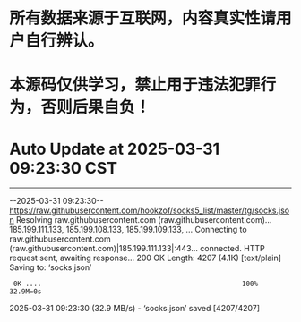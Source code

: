 # 所有数据来源于互联网，内容真实性请用户自行辨认。

# 本源码仅供学习，禁止用于违法犯罪行为，否则后果自负！

# Auto Update  at 2025-03-31 09:23:30 CST
------------------------------------------------
--2025-03-31 09:23:30--  https://raw.githubusercontent.com/hookzof/socks5_list/master/tg/socks.json
Resolving raw.githubusercontent.com (raw.githubusercontent.com)... 185.199.111.133, 185.199.108.133, 185.199.109.133, ...
Connecting to raw.githubusercontent.com (raw.githubusercontent.com)|185.199.111.133|:443... connected.
HTTP request sent, awaiting response... 200 OK
Length: 4207 (4.1K) [text/plain]
Saving to: ‘socks.json’

     0K ....                                                  100% 32.9M=0s

2025-03-31 09:23:30 (32.9 MB/s) - ‘socks.json’ saved [4207/4207]

